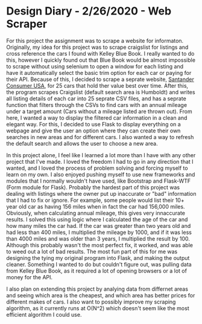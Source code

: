 # Design Diary - 2/26/2020 - Web Scraper

For this project the assignment was to scrape a website for informaton. Originally, my idea for this project was to scrape craigslist for listings and cross reference the cars I found with Kelley Blue Book. I really wanted to do this, however I quickly found out that Blue Book would be almost impossible to scrape without using selenium to open a window for each listing and have it automatically select the basic trim option for each car or paying for their API. Because of this, I decided to scrape a seprate website, [Santander Consumer USA](https://santanderconsumerusa.com/blog/25-vehicles-that-hold-value-best-over-five-years-iseecars-com), for 25 cars that hold ther value best over time. After this, the program scrapes Craigslist (default search area is Humboldt) and writes all listing details of each car into 25 seprate CSV files, and has a seprate function that filters through the CSVs to find cars with an annual mileage under a target amount (Cars without a mileage listed are thrown out). From here, I wanted a way to display the filtered car information in a clean and elegant way. For this, I decided to use Flask to display everything on a webpage and give the user an option where they can create their own searches in new areas and for different cars. I also wanted a way to refresh the default search and allows the user to choose a new area.

In this project alone, I feel like I learned a lot more than I have with any other project that I've made. I loved the freedom I had to go in any direction that I wanted, and I loved the process of problem solving and forcing myself to learn on my own. I also enjoyed pushing myself to use new frameworks and modules that I normally wouldn't have used, like Bootstrap and Flask-WTF (Form module for Flask). Probably the hardest part of this project was dealing with listings where the owner put up inaccurate or "bad" information that I had to fix or ignore. For example, some people would list their 10+ year old car as having 156 miles when in fact the car had 156,000 miles. Obviously, when calculating annual mileage, this gives very innaccurate results. I solved this using logic where I calculated the age of the car and how many miles the car had. If the car was greater than two years old and had less than 400 miles, I multiplied the mileage by 1000, and if it was less than 4000 miles and was older than 3 years, I multiplied the result by 100. Although this probably wasn't the most perfect fix, it worked, and was able to weed out a lot of bad results. The most fun part of this for me was designing the tying my original program into Flask, and making the output cleaner. Something I wanted to do but couldn't figure out, was pulling data from Kelley Blue Book, as it required a lot of opening browsers or a lot of money for the API. 

I also plan on extending this project by analying data from differnet areas and seeing which area is the cheapest, and which area has better prices for different makes of cars. I also want to possibly improve my scraping algorithm, as it currently runs at O(N^2) which doesn't seem like the most efficient algorithm I could use.